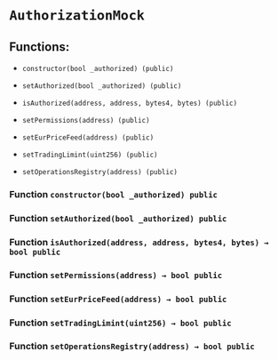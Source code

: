 # `AuthorizationMock`

## Functions:

- `constructor(bool _authorized) (public)`

- `setAuthorized(bool _authorized) (public)`

- `isAuthorized(address, address, bytes4, bytes) (public)`

- `setPermissions(address) (public)`

- `setEurPriceFeed(address) (public)`

- `setTradingLimint(uint256) (public)`

- `setOperationsRegistry(address) (public)`

### Function `constructor(bool _authorized) public`

### Function `setAuthorized(bool _authorized) public`

### Function `isAuthorized(address, address, bytes4, bytes) → bool public`

### Function `setPermissions(address) → bool public`

### Function `setEurPriceFeed(address) → bool public`

### Function `setTradingLimint(uint256) → bool public`

### Function `setOperationsRegistry(address) → bool public`
